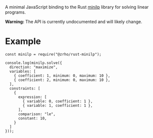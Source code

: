 A minimal JavaScript binding to the Rust
[minilp](https://github.com/ztlpn/minilp/) library for solving linear programs.

**Warning:** The API is currently undocumented and will likely change.

# Example

```
const minilp = require("@zrho/rust-minilp");

console.log(minilp.solve({
  direction: "maximize",
  variables: [
    { coefficient: 1, minimum: 0, maximum: 10 },
    { coefficient: 2, minimum: 0, maximum: 10 },
  ],
  constraints: [
    { 
      expression: [
        { variable: 0, coefficient: 1 },
        { variable: 1, coefficient: 1 },
      ],
      comparison: "le",
      constant: 10,
    }
  ]
}));
```
